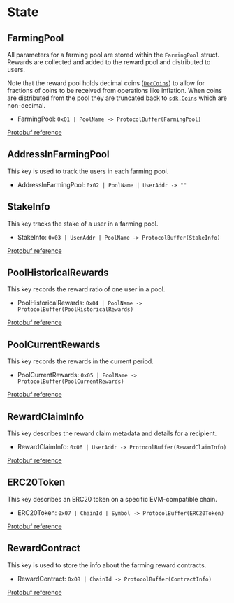 <!--
order: 2
-->

# State

## FarmingPool

All parameters for a farming pool are stored within the
`FarmingPool` struct. Rewards are collected and added to the reward pool and distributed to users.

Note that the reward pool holds decimal coins ([`DecCoins`](https://github.com/cosmos/cosmos-sdk/blob/59d7dc4679b1a3bb2a992b1e3da374743f3c2c9c/proto/cosmos/base/v1beta1/coin.proto#L25)) to allow
for fractions of coins to be received from operations like inflation.
When coins are distributed from the pool they are truncated back to
[`sdk.Coins`](https://github.com/cosmos/cosmos-sdk/blob/59d7dc4679b1a3bb2a992b1e3da374743f3c2c9c/proto/cosmos/base/v1beta1/coin.proto#L14) which are non-decimal.

- FarmingPool: `0x01 | PoolName -> ProtocolBuffer(FarmingPool)`

[Protobuf reference](https://github.com/celer-network/sgnv2/blob/7083316f71a4e794c89a737cd09eb7c1ae38106f/proto/sgn/farming/v1/farming.proto#L27)

## AddressInFarmingPool

This key is used to track the users in each farming pool.

- AddressInFarmingPool: `0x02 | PoolName | UserAddr -> ""`

## StakeInfo

This key tracks the stake of a user in a farming pool.

- StakeInfo: `0x03 | UserAddr | PoolName -> ProtocolBuffer(StakeInfo)`

[Protobuf reference](https://github.com/celer-network/sgnv2/blob/7083316f71a4e794c89a737cd09eb7c1ae38106f/proto/sgn/farming/v1/farming.proto#L63)

## PoolHistoricalRewards

This key records the reward ratio of one user in a pool.

- PoolHistoricalRewards: `0x04 | PoolName -> ProtocolBuffer(PoolHistoricalRewards)`

[Protobuf reference](https://github.com/celer-network/sgnv2/blob/7083316f71a4e794c89a737cd09eb7c1ae38106f/proto/sgn/farming/v1/farming.proto#L72)

## PoolCurrentRewards

This key records the rewards in the current period.

- PoolCurrentRewards: `0x05 | PoolName -> ProtocolBuffer(PoolCurrentRewards)`

[Protobuf reference](https://github.com/celer-network/sgnv2/blob/7083316f71a4e794c89a737cd09eb7c1ae38106f/proto/sgn/farming/v1/farming.proto#L82)

## RewardClaimInfo

This key describes the reward claim metadata and details for a recipient.

- RewardClaimInfo: `0x06 | UserAddr -> ProtocolBuffer(RewardClaimInfo)`

[Protobuf reference](https://github.com/celer-network/sgnv2/blob/7083316f71a4e794c89a737cd09eb7c1ae38106f/proto/sgn/farming/v1/farming.proto#L139)

## ERC20Token

This key describes an ERC20 token on a specific EVM-compatible chain.

- ERC20Token: `0x07 | ChainId | Symbol -> ProtocolBuffer(ERC20Token)`

[Protobuf reference](https://github.com/celer-network/sgnv2/blob/7083316f71a4e794c89a737cd09eb7c1ae38106f/proto/sgn/common/v1/common.proto#L257)

## RewardContract

This key is used to store the info about the farming reward contracts.

- RewardContract: `0x08 | ChainId -> ProtocolBuffer(ContractInfo)`

[Protobuf reference](https://github.com/celer-network/sgnv2/blob/7083316f71a4e794c89a737cd09eb7c1ae38106f/proto/sgn/common/v1/common.proto#L17)
